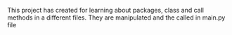 This project has created for learning about packages, class and call methods in a different files. They are manipulated and the called in main.py file